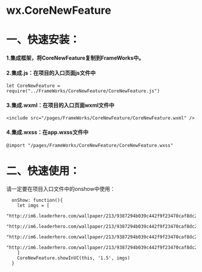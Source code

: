 # wx.CoreNewFeature


一、快速安装：
===================

#### 1.集成框架，将CoreNewFeature复制到FrameWorks中。

#### 2.集成.js：在项目的入口页面js文件中

    let CoreNewFeature = require("../FrameWorks/CoreNewFeature/CoreNewFeature.js")

#### 3.集成.wxml：在项目的入口页面wxml文件中

    <include src="/pages/FrameWorks/CoreNewFeature/CoreNewFeature.wxml" />

#### 4.集成.wxss：在app.wxss文件中

    @import "/pages/FrameWorks/CoreNewFeature/CoreNewFeature.wxss"

二、快速使用：
===================

请一定要在项目入口文件中的onshow中使用：

      onShow: function(){
        let imgs = [
          "http://im6.leaderhero.com/wallpaper/213/9387294b039c442f9f23470caf8dc238.jpg",
          "http://im6.leaderhero.com/wallpaper/213/9387294b039c442f9f23470caf8dc238.jpg",
          "http://im6.leaderhero.com/wallpaper/213/9387294b039c442f9f23470caf8dc238.jpg",
          "http://im6.leaderhero.com/wallpaper/213/9387294b039c442f9f23470caf8dc238.jpg"
        ]
        CoreNewFeature.showInVC(this, '1.5', imgs)
      }
